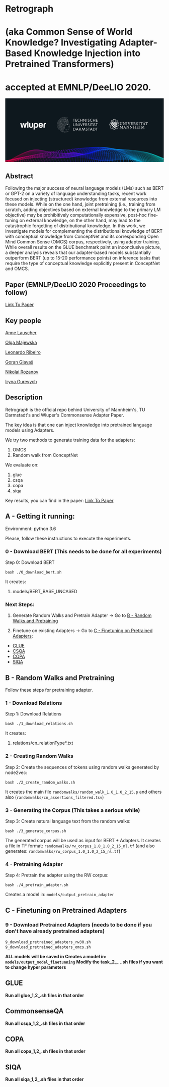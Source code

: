 # Retrograph
# (aka Common Sense of World Knowledge? Investigating Adapter-Based Knowledge Injection into Pretrained Transformers)
# accepted at EMNLP/DeeLIO 2020.
![Retrograph (C) Wluper](images/Retrograph.png)

## Abstract
Following the major success of neural language models (LMs) such as BERT or GPT-2 on a variety of language understanding tasks, recent work focused on injecting (structured) knowledge from external resources into these models. While on the one hand, joint pretraining (i.e., training from scratch, adding objectives based on external knowledge to the primary LM objective) may be prohibitively computationally expensive, post-hoc fine-tuning on external knowledge, on the other hand, may lead to the catastrophic forgetting of distributional knowledge. In this work, we investigate models for complementing the distributional knowledge of BERT with conceptual knowledge from ConceptNet and its corresponding Open Mind Common Sense (OMCS) corpus, respectively, using adapter training. While overall results on the GLUE benchmark paint an inconclusive picture, a deeper analysis reveals that our adapter-based models substantially outperform BERT (up to 15-20 performance points) on inference tasks that require the type of conceptual knowledge explicitly present in ConceptNet and OMCS.

## Paper (EMNLP/DeeLIO 2020 Proceedings to follow)
[Link To Paper](https://arxiv.org/abs/2005.11787)

## Key people
[Anne Lauscher](https://www.uni-mannheim.de/dws/people/researchers/phd-students/anne-lauscher/)

[Olga Majewska](https://om304.github.io/)

[Leonardo Ribeiro](https://github.com/leoribeiro)

[Goran Glavaš](https://www.uni-mannheim.de/dws/people/professors/prof-dr-goran-glavas/)

[Nikolai Rozanov](https://github.com/ai-nikolai)

[Iryna Gurevych](https://www.informatik.tu-darmstadt.de/ukp/ukp_home/staff_ukp/prof_dr_iryna_gurevych/index.en.jsp)

## Description
Retrograph is the official repo behind University of Mannheim's, TU Darmstadt's and Wluper's Commonsense Adapter Paper.

The key idea is that one can inject knowledge into pretrained language models using Adapters.

We try two methods to generate training data for the adapters:
1. OMCS
2. Random walk from ConceptNet

We evaluate on:
1. glue
2. csqa
3. copa
4. siqa

Key results, you can find in the paper:
[Link To Paper](https://arxiv.org/abs/2005.11787)




## A - Getting it running:

Environment: python 3.6

Please, follow these instructions to execute the experiments.

### 0 - Download BERT (This needs to be done for all experiments)
Step 0: Download BERT
```
bash ./0_download_bert.sh
```
It creates:
1. models/BERT_BASE_UNCASED



### Next Steps:
1. Generate Random Walks and Pretrain Adapter -> Go to [B - Random Walks and Pretraining](#random_walk)

2. Finetune on existing Adapters -> Go to [C - Finetuning on Pretrained Adapters](#finetuning):
- [GLUE](#glue)
- [CSQA](#csqa)
- [COPA](#copa)
- [SIQA](#siqa)


<a name="random_walk"></a>
## B - Random Walks and Pretraining
Follow these steps for pretraining adapter.


### 1 - Download Relations
Step 1: Download Relations
```
bash ./1_download_relations.sh
```
It creates:
1. relations/cn_relationType*.txt


### 2 - Creating Random Walks

Step 2: Create the sequences of tokens using random walks generated by node2vec:
```
bash ./2_create_random_walks.sh
```

It creates the main file `randomwalks/random_walk_1.0_1.0_2_15.p` and others also (`randomwalks/cn_assertions_filtered.tsv`)



### 3 - Generating the Corpus (This takes a serious while)
Step 3: Create natural language text from the random walks:
```
bash ./3_generate_corpus.sh
```
The generated corpus will be used as input for BERT + Adapters. It creates a file in TF format: `randomwalks/rw_corpus_1.0_1.0_2_15_nl.tf` (and also generates: `randomwalks/rw_corpus_1.0_1.0_2_15_nl.tf`)


### 4 - Pretraining Adapter

Step 4: Pretrain the adapter using the RW corpus:
```
bash ./4_pretrain_adapter.sh
```
Creates a model in: `models/output_pretrain_adapter`




<a name="finetuning"></a>
## C - Finetuning on Pretrained Adapters


### 9 - Download Pretrained Adapters (needs to be done if you don't have already pretrained adapters)

```
9_download_pretrained_adapters_rw30.sh
9_download_pretrained_adapters_omcs.sh
```

**ALL models will be saved in Creates a model in: `models/output_model_finetunning`**
**Modify the task_2_....sh files if you want to change hyper parameters**


<a name="glue"></a>
## GLUE

**Run all glue_1,2_.sh files in that order**



<a name="csqa"></a>
## CommonsenseQA

**Run all csqa_1,2_.sh files in that order**


<a name="copa"></a>
## COPA

**Run all copa_1,2_.sh files in that order**


<a name="siqa"></a>
## SIQA
**Run all siqa_1,2_.sh files in that order**



<!-- EOF -->
